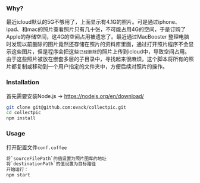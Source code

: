 ### Why?
最近icloud默认的5G不够用了，上面显示有4.1G的照片。可是通过iphone、ipad、和mac的照片查看照片只有几十张，不可能占用4G的空间，于是订购了Apple的存储空间，这4G的空间占用被遗忘了。最近通过MacBooster 整理电脑时发现以前删除的图片竟然还存储在照片的资料库里面，通过打开照片程序不会显示这些图片，但是程序会把这些`已经删除`的照片上传到icloud中，导致空间占用。由于这些照片被放在嵌套多层的子目录中，寻找起来很麻烦，这个脚本将所有的照片都复制或移动到一个用户指定的文件夹中，方便后续对照片的操作。

### Installation
首先需要安装Node.js -> https://nodejs.org/en/download/
```bash
git clone git@github.com:ovack/collectpic.git
cd collectpic
npm install
```

### Usage

打开配置文件`conf.coffee`
```bash
将`sourceFilePath`的值设置为照片图库的地址
将`destinationPath`的值设置为目标路径
开始运行：
npm start
```
